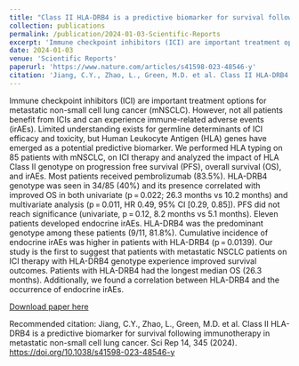 ```yaml
---
title: "Class II HLA-DRB4 is a predictive biomarker for survival following immunotherapy in metastatic non-small cell lung cancer"
collection: publications
permalink: /publication/2024-01-03-Scientific-Reports
excerpt: 'Immune checkpoint inhibitors (ICI) are important treatment options for metastatic non-small cell lung cancer (mNSCLC). However, not all patients benefit from ICIs and can experience immune-related adverse events (irAEs). Limited understanding exists for germline determinants of ICI efficacy and toxicity, but Human Leukocyte Antigen (HLA) genes have emerged as a potential predictive biomarker. We performed HLA typing on 85 patients with mNSCLC, on ICI therapy and analyzed the impact of HLA Class II genotype on progression free survival (PFS), overall survival (OS), and irAEs. Most patients received pembrolizumab (83.5%). HLA-DRB4 genotype was seen in 34/85 (40%) and its presence correlated with improved OS in both univariate (p = 0.022; 26.3 months vs 10.2 months) and multivariate analysis (p = 0.011, HR 0.49, 95% CI [0.29, 0.85]). PFS did not reach significance (univariate, p = 0.12, 8.2 months vs 5.1 months). Eleven patients developed endocrine irAEs. HLA-DRB4 was the predominant genotype among these patients (9/11, 81.8%). Cumulative incidence of endocrine irAEs was higher in patients with HLA-DRB4 (p = 0.0139). Our study is the first to suggest that patients with metastatic NSCLC patients on ICI therapy with HLA-DRB4 genotype experience improved survival outcomes. Patients with HLA-DRB4 had the longest median OS (26.3 months). Additionally, we found a correlation between HLA-DRB4 and the occurrence of endocrine irAEs.'
date: 2024-01-03
venue: 'Scientific Reports'
paperurl: 'https://www.nature.com/articles/s41598-023-48546-y'
citation: 'Jiang, C.Y., Zhao, L., Green, M.D. et al. Class II HLA-DRB4 is a predictive biomarker for survival following immunotherapy in metastatic non-small cell lung cancer. Sci Rep 14, 345 (2024). https://doi.org/10.1038/s41598-023-48546-y'
---
```

Immune checkpoint inhibitors (ICI) are important treatment options for metastatic non-small cell lung cancer (mNSCLC). However, not all patients benefit from ICIs and can experience immune-related adverse events (irAEs). Limited understanding exists for germline determinants of ICI efficacy and toxicity, but Human Leukocyte Antigen (HLA) genes have emerged as a potential predictive biomarker. We performed HLA typing on 85 patients with mNSCLC, on ICI therapy and analyzed the impact of HLA Class II genotype on progression free survival (PFS), overall survival (OS), and irAEs. Most patients received pembrolizumab (83.5%). HLA-DRB4 genotype was seen in 34/85 (40%) and its presence correlated with improved OS in both univariate (p = 0.022; 26.3 months vs 10.2 months) and multivariate analysis (p = 0.011, HR 0.49, 95% CI [0.29, 0.85]). PFS did not reach significance (univariate, p = 0.12, 8.2 months vs 5.1 months). Eleven patients developed endocrine irAEs. HLA-DRB4 was the predominant genotype among these patients (9/11, 81.8%). Cumulative incidence of endocrine irAEs was higher in patients with HLA-DRB4 (p = 0.0139). Our study is the first to suggest that patients with metastatic NSCLC patients on ICI therapy with HLA-DRB4 genotype experience improved survival outcomes. Patients with HLA-DRB4 had the longest median OS (26.3 months). Additionally, we found a correlation between HLA-DRB4 and the occurrence of endocrine irAEs.

[Download paper here](https://www.nature.com/articles/s41598-023-48546-y)

Recommended citation: Jiang, C.Y., Zhao, L., Green, M.D. et al. Class II HLA-DRB4 is a predictive biomarker for survival following immunotherapy in metastatic non-small cell lung cancer. Sci Rep 14, 345 (2024). https://doi.org/10.1038/s41598-023-48546-y